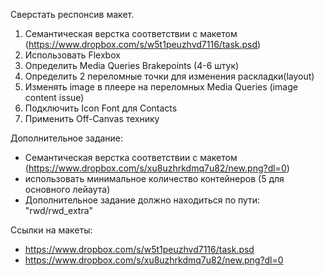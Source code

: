 Сверстать респонсив макет.

1. Семантическая верстка соответствии с макетом (https://www.dropbox.com/s/w5t1peuzhvd7116/task.psd)
2. Использовать Flexbox
3. Определить Media Queries Brakepoints (4-6 штук)
4. Определить 2 переломные точки для изменения раскладки(layout)
5. Изменять image в плеере на переломных Media Queries (image content issue)
6. Подключить Icon Font для Contacts
7. Применить Off-Canvas технику

Дополнительное задание:
* Семантическая верстка соответствии с макетом (https://www.dropbox.com/s/xu8uzhrkdmq7u82/new.png?dl=0)
* использовать минимальное количество контейнеров (5 для основного лейаута)
* Дополнительное задание должно находиться по пути: "rwd/rwd_extra"

Ссылки на макеты:
- https://www.dropbox.com/s/w5t1peuzhvd7116/task.psd
- https://www.dropbox.com/s/xu8uzhrkdmq7u82/new.png?dl=0
